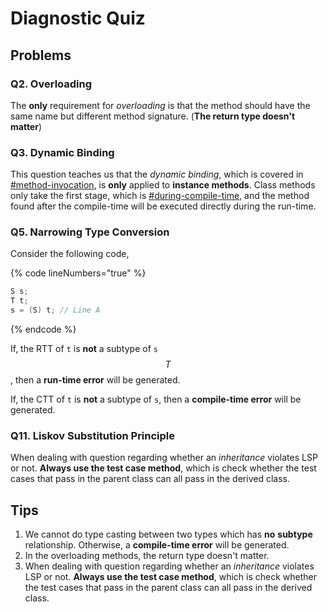 # Diagnostic Quiz

## Problems

### Q2. Overloading

The **only** requirement for _overloading_ is that the method should have the same name but different method signature. (**The return type doesn't matter**)

### Q3. Dynamic Binding

This question teaches us that the _dynamic binding_, which is covered in [#method-invocation](./#method-invocation "mention"), is **only** applied to **instance methods**. Class methods only take the first stage, which is [#during-compile-time](./#during-compile-time "mention"), and the method found after the compile-time will be executed directly during the run-time.

### Q5. Narrowing Type Conversion

Consider the following code,

{% code lineNumbers="true" %}
```java
S s;
T t;
s = (S) t; // Line A
```
{% endcode %}

If, the RTT of `t` is **not** a subtype of `s`$$T$$, then a **run-time error** will be generated.

If, the CTT of `t` is **not** a subtype of `s`, then a **compile-time error** will be generated.

### Q11. Liskov Substitution Principle

When dealing with question regarding whether an _inheritance_ violates LSP or not. **Always use the test case method**, which is check whether the test cases that pass in the parent class can all pass in the derived class.

## Tips

1. We cannot do type casting between two types which has **no** **subtype** relationship. Otherwise, a **compile-time error** will be generated.
2. In the overloading methods, the return type doesn't matter.
3. When dealing with question regarding whether an _inheritance_ violates LSP or not. **Always use the test case method**, which is check whether the test cases that pass in the parent class can all pass in the derived class.
